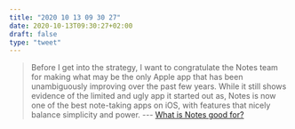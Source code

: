 ```yaml
---
title: "2020 10 13 09 30 27"
date: 2020-10-13T09:30:27+02:00
draft: false
type: "tweet"
---
```

> Before I get into the strategy, I want to congratulate the Notes team for making what may be the only Apple app that has been unambiguously improving over the past few years. While it still shows evidence of the limited and ugly app it started out as, Notes is now one of the best note-taking apps on iOS, with features that nicely balance simplicity and power. --- [What is Notes good for?](https://leancrew.com/all-this/2020/10/what-is-notes-good-for/)
